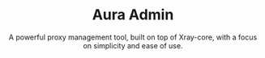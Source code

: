 <div align="center">
  <h1 align="center">Aura Admin</h1>

  <p align="center">
    A powerful proxy management tool, built on top of Xray-core, with a focus on simplicity and ease of use.
</div>
